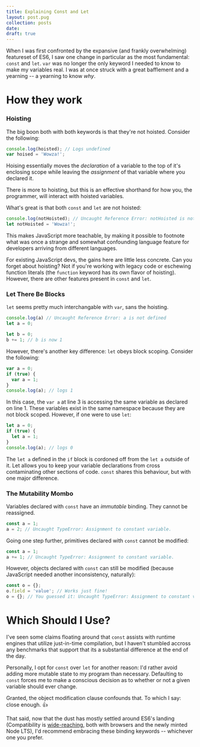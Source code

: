 ```yaml
---
title: Explaining Const and Let
layout: post.pug
collection: posts
date: 
draft: true
---
```


When I was first confronted by the expansive (and frankly overwhelming) featureset of ES6, I saw one change in particular as the most fundamental: `const` and `let`. `var` was no longer the only keyword I needed to know to make my variables real. I was at once struck with a great bafflement and a yearning -- a yearning to know _why_.

# How they work

### Hoisting

The big boon both with both keywords is that they're not hoisted. Consider the following:

```javascript
console.log(hoisted); // Logs undefined
var hoised = 'Wowza!';
```

Hoising essentially moves the _declaration_ of a variable to the top of it's enclosing scope while leaving the _assignment_ of that variable where you declared it.

There is more to hoisting, but this is an effective shorthand for how you, the programmer, will interact with hoisted variables.

What's great is that both `const` and `let` are not hoisted:

```javascript
console.log(notHoisted); // Uncaught Reference Error: notHoisted is not defined
let notHoisted = 'Wowza!';
```

This makes JavaScript more teachable, by making it possible to footnote what was once a strange and somewhat confounding language feature for developers arriving from different languages.

For existing JavaScript devs, the gains here are little less concrete. Can you forget about hoisting? Not if you're working with legacy code or eschewing function literals (the `function` keyword has its own flavor of hoisting). However, there are other features present in `const` and `let`.

### Let There Be Blocks

`let` seems pretty much interchangable with `var`, sans the hoisting.

```javascript
console.log(a) // Uncaught Reference Error: a is not defined
let a = 0;

let b = 0;
b += 1; // b is now 1
```

However, there's another key difference: `let` obeys block scoping. Consider the following:

```javascript
var a = 0;
if (true) {
  var a = 1;
}
console.log(a); // logs 1
```

In this case, the `var a` at line 3 is accessing the same variable as declared on line 1. These variables exist in the same namespace because they are not block scoped. However, if one were to use `let`:

```javascript
let a = 0;
if (true) {
  let a = 1;
}
console.log(a); // logs 0
```

The `let a` defined in the `if` block is cordoned off from the `let a` outside of it. Let allows you to keep your variable declarations from cross contaminating other sections of code. `const` shares this behaviour, but with one major difference. 

### The Mutability Mombo

Variables declared with `const` have an _immutable_ binding. They cannot be reassigned.

```javascript
const a = 1;
a = 2; // Uncaught TypeError: Assignment to constant variable.
```

Going one step further, primitives declared with `const` cannot be modified:

```javascript
const a = 1;
a += 1; // Uncaught TypeError: Assignment to constant variable.
``` 

However, objects declared with `const` can still be modified (because JavaScript needed another inconsistency, naturally):

```javascript
const o = {};
o.field = 'value'; // Works just fine!
o = {}; // You guessed it: Uncaught TypeError: Assignment to constant variable.
```

# Which Should I Use?

I've seen some claims floating around that `const` assists with runtime engines that utilize just-in-time compilation, but I haven't stumbled accross any benchmarks that support that its a substantial difference at the end of the day.

Personally, I opt for `const` over `let` for another reason: I'd rather avoid adding more mutable state to my program than necessary. Defaulting to `const` forces me to make a conscious decision as to whether or not a given variable should ever change. 

Granted, the object modification clause confounds that. To which I say: close enough. 👍

That said, now that the dust has mostly settled around ES6's landing (Compatibility is [wide-reaching](http://kangax.github.io/compat-table/es6/), both with browsers and the newly minted Node LTS), I'd recommend embracing these binding keywords -- whichever one you prefer.